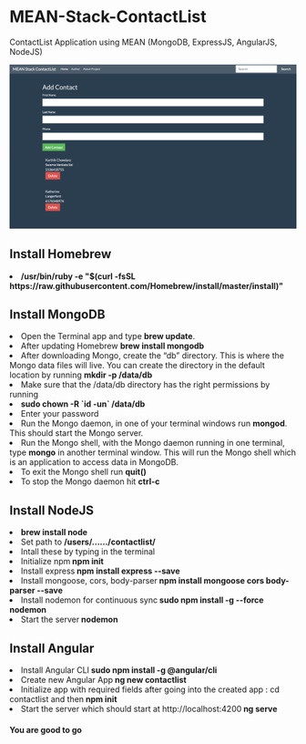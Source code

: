 # MEAN-Stack-ContactList
ContactList Application using MEAN (MongoDB, ExpressJS, AngularJS, NodeJS) 

![alt text](https://github.com/Karthik-Chowdary/MEAN-Stack-ContactList/blob/master/contactlist/Screen%20Shot%202018-03-04%20at%2011.55.25%20AM.png)


<h2>Install Homebrew</h2>

<li><strong>/usr/bin/ruby -e "$(curl -fsSL https://raw.githubusercontent.com/Homebrew/install/master/install)"</strong>

<h2>Install MongoDB</h2>

<li>Open the Terminal app and type <strong>brew update</strong>.
<li>After updating Homebrew <strong>brew install mongodb</strong>
<li>After downloading Mongo, create the “db” directory. This is where the Mongo data files will live. You can create the directory in the default location by running <strong>mkdir -p /data/db</strong>
<li>Make sure that the /data/db directory has the right permissions by running
<li><strong>sudo chown -R `id -un` /data/db</strong>
<li>Enter your password
<li>Run the Mongo daemon, in one of your terminal windows run <strong>mongod</strong>. This should start the Mongo server.
<li>Run the Mongo shell, with the Mongo daemon running in one terminal, type <strong>mongo</strong> in another terminal window. This will run the Mongo shell which is an application to access data in MongoDB.
<li>To exit the Mongo shell run <strong>quit()</strong>
<li>To stop the Mongo daemon hit <strong>ctrl-c</strong>
  
<h2>Install NodeJS</h2>

<li><strong>brew install node</strong>

<li>Set path to <strong>/users/....../contactlist/</strong>

<li>Intall these by typing in the terminal

<li>Initialize npm<strong>  npm init</strong>
<li>Install express<strong>  npm install express --save</strong>
<li>Install mongoose, cors, body-parser<strong>  npm install mongoose cors body-parser --save</strong>
<li>Install nodemon for continuous sync<strong>  sudo npm install -g --force nodemon</strong>
<li>Start the server<strong>  nodemon</strong>
  
<h2>Install Angular</h2>

<li>Install Angular CLI<strong>  sudo npm install -g @angular/cli</strong>
<li>Create new Angular App<strong>  ng new contactlist</strong>
<li>Initialize app with required fields after going into the created app : cd contactlist and then<strong>  npm init</strong>
<li>Start the server which should start at http://localhost:4200<strong>  ng serve</strong>

<h4> You are good to go
